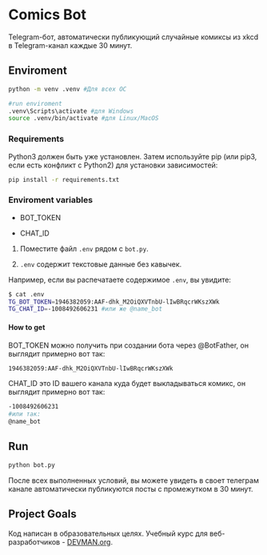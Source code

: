 # Comics Bot

Telegram-бот, автоматически публикующий случайные комиксы из xkcd в Telegram-канал каждые 30 минут.


## Enviroment

```bash
python -m venv .venv #Для всех ОС

#run enviroment
.venv\Scripts\activate #для Windows
source .venv/bin/activate #для Linux/MacOS
```


### Requirements

Python3 должен быть уже установлен. Затем используйте pip (или pip3, если есть конфликт с Python2) для установки зависимостей:

```bash
pip install -r requirements.txt
```


### Enviroment variables

- BOT_TOKEN

- CHAT_ID

1. Поместите файл `.env` рядом с `bot.py`.

2. `.env` содержит текстовые данные без кавычек.

Например, если вы распечатаете содержимое `.env`, вы увидите:
```bash
$ cat .env
TG_BOT_TOKEN=1946382059:AAF-dhk_M2OiQXVTnbU-lIwBRqcrWKszXWk
TG_CHAT_ID=-1008492606231 #или же @name_bot
```


#### How to get

BOT_TOKEN можно получить при создании бота через @BotFather, он выглядит примерно вот так:
```bash
1946382059:AAF-dhk_M2OiQXVTnbU-lIwBRqcrWKszXWk
```
CHAT_ID это ID вашего канала куда будет выкладываться комикс, он выглядит примерно вот так:

```bash
-1008492606231
#или так:
@name_bot
```


## Run

```bash
python bot.py
```

После всех выполненных условий, вы можете увидеть в своет телеграм канале автоматически публикуются посты с промежутком в 30 минут.


## Project Goals

Код написан в образовательных целях. Учебный курс для веб-разработчиков - [DEVMAN.org](https://devman.org).